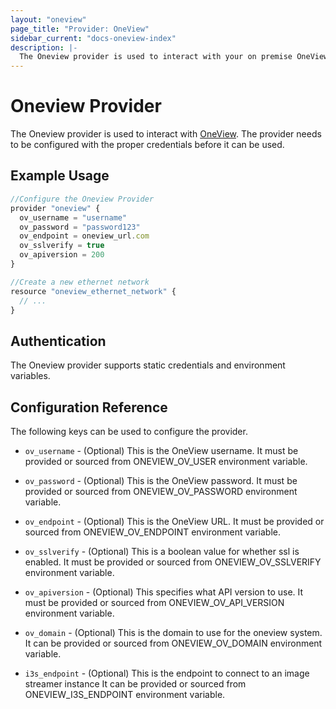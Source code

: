 ```yaml
---
layout: "oneview"
page_title: "Provider: OneView"
sidebar_current: "docs-oneview-index"
description: |-
  The Oneview provider is used to interact with your on premise OneView system. The provider needs to be configured with the proper credentials before it can be used. 
---
```


# Oneview Provider 

 The Oneview provider is used to interact with [OneView](https://www.hpe.com/us/en/integrated-systems/software.html). 
 The provider needs to be configured with the proper credentials before it can be used. 

## Example Usage
```js
//Configure the Oneview Provider
provider "oneview" {
  ov_username = "username"
  ov_password = "password123"
  ov_endpoint = oneview_url.com
  ov_sslverify = true
  ov_apiversion = 200
}

//Create a new ethernet network
resource "oneview_ethernet_network" {
  // ...
}
```
## Authentication

The Oneview provider supports static credentials and environment variables.

## Configuration Reference

The following keys can be used to configure the provider.

* `ov_username` - (Optional) This is the OneView username. 
  It must be provided or sourced from ONEVIEW_OV_USER environment variable.

* `ov_password` - (Optional) This is the OneView password. 
  It must be provided or sourced from ONEVIEW_OV_PASSWORD environment variable.
  
* `ov_endpoint` - (Optional) This is the OneView URL.
  It must be provided or sourced from ONEVIEW_OV_ENDPOINT environment variable.

* `ov_sslverify` - (Optional) This is a boolean value for whether ssl is enabled. 
  It must be provided or sourced from ONEVIEW_OV_SSLVERIFY environment variable.

* `ov_apiversion` - (Optional) This specifies what API version to use.
  It must be provided or sourced from ONEVIEW_OV_API_VERSION environment variable.

* `ov_domain` - (Optional) This is the domain to use for the oneview system.
  It can be provided or sourced from ONEVIEW_OV_DOMAIN environment variable.
  
  
* `i3s_endpoint` - (Optional) This is the endpoint to connect to an image streamer instance
  It can be provided or sourced from ONEVIEW_I3S_ENDPOINT environment variable.
